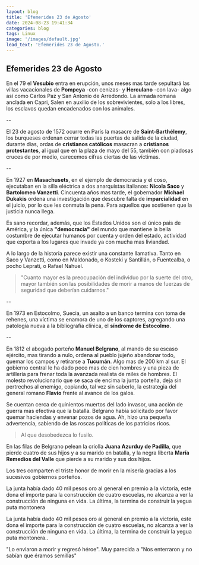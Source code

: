 ```yaml
---
layout: blog
title: 'Efemerides 23 de Agosto'
date: 2024-08-23 19:41:34
categories: blog
tags: Linux
image: '/images/default.jpg'
lead_text: 'Efemerides 23 de Agosto.'
---
```


## Efemerides 23 de Agosto
En el 79 el **Vesubio** entra en erupción, unos meses mas tarde sepultará las villas vacacionales de **Pompeya** -con cenizas- y **Herculano** -con lava- algo así como Carlos Paz y San Antonio de Arredondo.  La armada romana anclada en Capri, Salen en auxilio de los sobrevivientes, solo a los libres, los esclavos quedan encadenados con los animales.

--

El 23 de agosto de 1572 ocurre en París la masacre de **Saint-Barthélemy**, los burqueses ordenan cerrar todas las puertas de salida de la ciudad, durante dias, ordas de **cristianos católicos** masacran a **cristianos protestantes**, al igual que en la plaza de mayo del 55, también con piadosas cruces de por medio, carecemos cifras ciertas de las víctimas.

--

En 1927 en **Masachusets**, en el ejemplo de democracia y el coso, ejecutaban en la silla eléctrica a dos anarquistas italianos: **Nicola Saco** y **Bartolomeo Vanzetti**. Cincuenta años mas tarde, el gobernador **Michael Dukakis** ordena una investigación que descubre falta de **imparcialidad** en el juicio, por lo que les conmuta la pena.  Para aquellos que sostienen que la justicia nunca llega.  

Es sano recordar, además, que los Estados Unidos son el único pais de América, y la única **"democracia"** del mundo que mantiene la bella costumbre de ejecutar humanos por cuenta y orden del estado, actividad que exporta a los lugares que invade ya con mucha mas liviandad.

A lo largo de la historia parece existir una constante llamativa. Tanto en Saco y Vanzetti, como en Maldonado, o Kosteki y Santillán, o Fuentealba, o pocho Leprati, o Rafael Nahuel.  

>"Cuanto mayor es la preocupación del individuo por la suerte del otro, mayor también son las posibilidades de morir a manos de fuerzas de seguridad que deberían cuidarnos."   

--

En 1973 en Estocolmo, Suecia, un asalto a un banco termina con toma de rehenes, una víctima se enamora de uno de los captores, agregando una patología nueva a la bibliografía clínica, el **síndrome de Estocolmo**.

--

En 1812 el abogado porteño **Manuel Belgrano**, al mando de su escaso ejército, mas tirando a nulo, ordena al pueblo jujeño abandonar todo, quemar los campos y retirarse a **Tucumán**.  Algo mas de 200 km al sur.  El gobierno central le ha dado poco mas de cien hombres y una pieza de artillería para frenar toda la avanzada realista de miles de hombres.  El molesto revolucionario que se saca de encima la junta porteña, deja sin pertrechos al enemigo, copiando, tal vez sin saberlo, la estrategia del general romano **Flavio** frente al avance de los galos.  

Se cuentan cerca de quinientos muertos del lado invasor, una acción de guerra mas efectiva que la batalla.  Belgrano había solicitado por favor quemar haciendas y envenar pozos de agua.  Ah, hizo una pequeña advertencia, sabiendo de las roscas políticas de los patricios ricos.

> Al que desobedezca lo fusilo.

En las filas de Belgrano pelean la criolla **Juana Azurduy de Padilla**, que pierde cuatro de sus hijos y a su marido en batalla, y la negra liberta **María Remedios del Valle** que pierde a su marido y sus dos hijos.  

Los tres comparten el triste honor de morir en la miseria gracias a los sucesivos gobiernos porteños.

La junta había dado 40 mil pesos oro al general en premio a la victoria, este dona el importe para la construcción de cuatro escuelas, no alcanza a ver la construcción de ninguna en vida.  La última, la termina de construir la yegua puta montonera

La junta había dado 40 mil pesos oro al general en premio a la victoria, este dona el importe para la construcción de cuatro escuelas, no alcanza a ver la construcción de ninguna en vida.  La última, la termina de construir la yegua puta montonera..

"Lo enviaron a morir y regresó héroe".  Muy parecida a "Nos enterraron y no sabían que éramos semillas"

